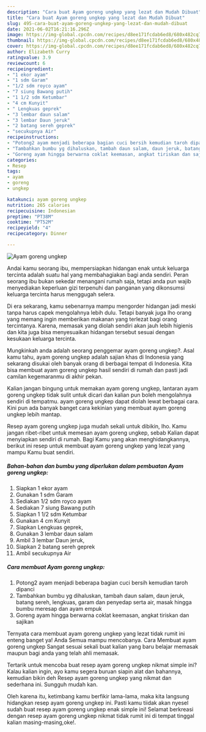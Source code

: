 ```yaml
---
description: "Cara buat Ayam goreng ungkep yang lezat dan Mudah Dibuat"
title: "Cara buat Ayam goreng ungkep yang lezat dan Mudah Dibuat"
slug: 495-cara-buat-ayam-goreng-ungkep-yang-lezat-dan-mudah-dibuat
date: 2021-06-02T16:21:16.296Z
image: https://img-global.cpcdn.com/recipes/d8ee171fcdab6ed8/680x482cq70/ayam-goreng-ungkep-foto-resep-utama.jpg
thumbnail: https://img-global.cpcdn.com/recipes/d8ee171fcdab6ed8/680x482cq70/ayam-goreng-ungkep-foto-resep-utama.jpg
cover: https://img-global.cpcdn.com/recipes/d8ee171fcdab6ed8/680x482cq70/ayam-goreng-ungkep-foto-resep-utama.jpg
author: Elizabeth Curry
ratingvalue: 3.9
reviewcount: 6
recipeingredient:
- "1 ekor ayam"
- "1 sdm Garam"
- "1/2 sdm royco ayam"
- "7 siung Bawang putih"
- "1 1/2 sdm Ketumbar"
- "4 cm Kunyit"
- " Lengkuas geprek"
- "3 lembar daun salam"
- "3 lembar Daun jeruk"
- "2 batang sereh geprek"
- "secukupnya Air"
recipeinstructions:
- "Potong2 ayam menjadi beberapa bagian cuci bersih kemudian taroh dipanci"
- "Tambahkan bumbu yg dihaluskan, tambah daun salam, daun jeruk, batang sereh, lengkuas, garam dan penyedap serta air, masak hingga bumbu meresap dan ayam empuk"
- "Goreng ayam hingga berwarna coklat keemasan, angkat tiriskan dan sajikan"
categories:
- Resep
tags:
- ayam
- goreng
- ungkep

katakunci: ayam goreng ungkep 
nutrition: 265 calories
recipecuisine: Indonesian
preptime: "PT38M"
cooktime: "PT52M"
recipeyield: "4"
recipecategory: Dinner

---
```



![Ayam goreng ungkep](https://img-global.cpcdn.com/recipes/d8ee171fcdab6ed8/680x482cq70/ayam-goreng-ungkep-foto-resep-utama.jpg)

Andai kamu seorang ibu, mempersiapkan hidangan enak untuk keluarga tercinta adalah suatu hal yang membahagiakan bagi anda sendiri. Peran seorang ibu bukan sekedar menangani rumah saja, tetapi anda pun wajib menyediakan keperluan gizi terpenuhi dan panganan yang dikonsumsi keluarga tercinta harus menggugah selera.

Di era  sekarang, kamu sebenarnya mampu mengorder hidangan jadi meski tanpa harus capek mengolahnya lebih dulu. Tetapi banyak juga lho orang yang memang ingin memberikan makanan yang terlezat bagi orang tercintanya. Karena, memasak yang diolah sendiri akan jauh lebih higienis dan kita juga bisa menyesuaikan hidangan tersebut sesuai dengan kesukaan keluarga tercinta. 



Mungkinkah anda adalah seorang penggemar ayam goreng ungkep?. Asal kamu tahu, ayam goreng ungkep adalah sajian khas di Indonesia yang sekarang disukai oleh banyak orang di berbagai tempat di Indonesia. Kita bisa membuat ayam goreng ungkep hasil sendiri di rumah dan pasti jadi camilan kegemaranmu di akhir pekan.

Kalian jangan bingung untuk memakan ayam goreng ungkep, lantaran ayam goreng ungkep tidak sulit untuk dicari dan kalian pun boleh mengolahnya sendiri di tempatmu. ayam goreng ungkep dapat diolah lewat berbagai cara. Kini pun ada banyak banget cara kekinian yang membuat ayam goreng ungkep lebih mantap.

Resep ayam goreng ungkep juga mudah sekali untuk dibikin, lho. Kamu jangan ribet-ribet untuk memesan ayam goreng ungkep, sebab Kalian dapat menyiapkan sendiri di rumah. Bagi Kamu yang akan menghidangkannya, berikut ini resep untuk membuat ayam goreng ungkep yang lezat yang mampu Kamu buat sendiri.

<!--inarticleads1-->

##### Bahan-bahan dan bumbu yang diperlukan dalam pembuatan Ayam goreng ungkep:

1. Siapkan 1 ekor ayam
1. Gunakan 1 sdm Garam
1. Sediakan 1/2 sdm royco ayam
1. Sediakan 7 siung Bawang putih
1. Siapkan 1 1/2 sdm Ketumbar
1. Gunakan 4 cm Kunyit
1. Siapkan  Lengkuas geprek,
1. Gunakan 3 lembar daun salam
1. Ambil 3 lembar Daun jeruk,
1. Siapkan 2 batang sereh geprek
1. Ambil secukupnya Air




<!--inarticleads2-->

##### Cara membuat Ayam goreng ungkep:

1. Potong2 ayam menjadi beberapa bagian cuci bersih kemudian taroh dipanci
1. Tambahkan bumbu yg dihaluskan, tambah daun salam, daun jeruk, batang sereh, lengkuas, garam dan penyedap serta air, masak hingga bumbu meresap dan ayam empuk
1. Goreng ayam hingga berwarna coklat keemasan, angkat tiriskan dan sajikan




Ternyata cara membuat ayam goreng ungkep yang lezat tidak rumit ini enteng banget ya! Anda Semua mampu mencobanya. Cara Membuat ayam goreng ungkep Sangat sesuai sekali buat kalian yang baru belajar memasak maupun bagi anda yang telah ahli memasak.

Tertarik untuk mencoba buat resep ayam goreng ungkep nikmat simple ini? Kalau kalian ingin, ayo kamu segera buruan siapin alat dan bahannya, kemudian bikin deh Resep ayam goreng ungkep yang nikmat dan sederhana ini. Sungguh mudah kan. 

Oleh karena itu, ketimbang kamu berfikir lama-lama, maka kita langsung hidangkan resep ayam goreng ungkep ini. Pasti kamu tiidak akan nyesel sudah buat resep ayam goreng ungkep enak simple ini! Selamat berkreasi dengan resep ayam goreng ungkep nikmat tidak rumit ini di tempat tinggal kalian masing-masing,oke!.

